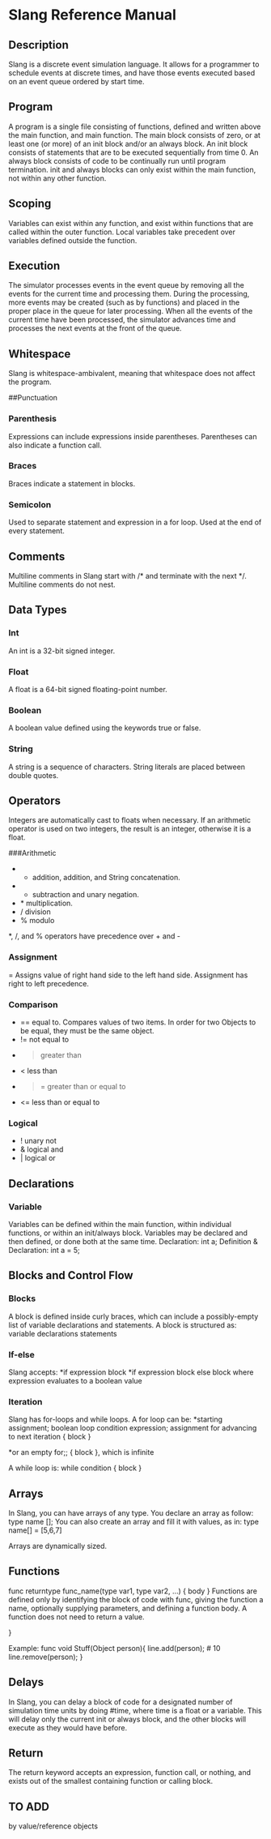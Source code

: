 # Slang Reference Manual 

## Description 
Slang is a discrete event simulation language. It allows for a programmer to schedule events at discrete times, and have those events executed based on an event queue ordered by start time. 

## Program
A program is a single file consisting of functions, defined and written above the main function, and main function. The main block consists of zero, or at least one (or more) of an init block and/or an always block. An init block consists of statements that are to be executed sequentially from time 0. An always block consists of code to be continually run until program termination. init and always blocks can only exist within the main function, not within any other function.

## Scoping
Variables can exist within any function, and exist within functions that are called within the outer function. Local variables take precedent over variables defined outside the function. 

## Execution 
The simulator processes events in the event queue by removing all the events for the current time and processing them. During the processing, more events may be created (such as by functions) and placed in the proper place in the queue for later processing. When all the events of the current time have been processed, the simulator advances time and processes the next events at the front of the queue.

## Whitespace 
Slang is whitespace-ambivalent, meaning that whitespace does not affect the program.

##Punctuation

### Parenthesis
Expressions can include expressions inside parentheses. Parentheses can also indicate a function call. 

### Braces

Braces indicate a statement in blocks. 

### Semicolon
Used to separate statement and expression in a for loop. Used at the end of every statement.

## Comments 
Multiline comments in Slang start with /* and terminate with the next */. Multiline comments do not nest.

## Data Types 

### Int 
An int is a 32-bit signed integer. 

### Float 
A float is a 64-bit signed floating-point number. 

### Boolean  
A boolean value defined using the keywords true or false. 

### String 
A string is a sequence of characters. String literals are placed between double quotes.

## Operators 
Integers are automatically cast to floats when necessary. If an arithmetic operator is used on two integers, the result is an integer, otherwise it is a float. 

###Arithmetic 
* + addition, addition, and String concatenation. 
* - subtraction and unary negation. 
* \* multiplication.
* / division
* % modulo

\*, /, and % operators have precedence over + and -

### Assignment  
= Assigns value of right hand side to the left hand side. Assignment has right to left precedence.

### Comparison 
* == equal to. Compares values of two items. In order for two Objects to be equal, they must be the same object.
* != not equal to
* > greater than
* < less than
* >= greater than or equal to
* <= less than or equal to

### Logical 
* ! unary not
* & logical and
* | logical or

## Declarations

### Variable
Variables can be defined within the main function, within individual functions, or within an init/always block.
Variables may be declared and then defined, or done both at the same time.
Declaration:
int a;
Definition & Declaration:
int a = 5;

## Blocks and Control Flow 

### Blocks 
A block is defined inside curly braces, which can include a possibly-empty list of variable declarations and statements. A block is structured as:
variable declarations
statements

### If-else 

Slang accepts:
    *if expression block
    *if expression block else block
where expression evaluates to a boolean value

### Iteration 
Slang has for-loops and while loops. 
A for loop can be:
    *starting assignment; boolean loop condition expression; assignment for advancing to next iteration {
        block
    }

*or an empty for;; {
    block
}, which is infinite

A while loop is:
    while condition {
        block
    }

## Arrays
In Slang, you can have arrays of any type. You declare an array as follow:
type name []; 
You can also create an array and fill it with values, as in:
type name[] = [5,6,7]

Arrays are dynamically sized.

## Functions
func returntype func_name(type var1, type var2, …) {
            body
}
Functions are defined only by identifying the block of code with func, giving the function a name, optionally supplying parameters, and defining a function body. A function does not need to return a value.

}

Example:
func void Stuff(Object person){
             line.add(person);
             # 10 line.remove(person);
}


## Delays
In Slang, you can delay a block of code for a designated number of simulation time units by doing #time, where time is a float or a variable. This will delay only the current init or always block, and the other blocks will execute as they would have before.

## Return 

The return keyword accepts an expression, function call, or nothing, and exists out of the smallest containing function or calling block. 

## TO ADD 
by value/reference
objects
